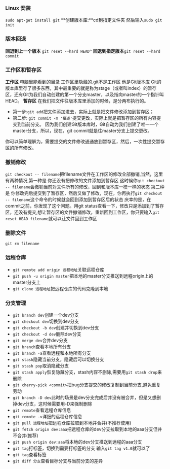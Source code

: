 ### Linux 安装
`sudo apt-get install git`
**创建版本库:**cd到指定文件夹 然后输入`sudo git init`
### 版本回退
**回退到上一个版本** `git reset --hard HEAD^`
**回退到指定版本**`git reset --hard commit`
### 工作区和暂存区
**工作区** 电脑里能看到的目录 工作区里隐藏的.git不是工作区 他是Git版本库
Git的版本库里存了很多东西，其中最重要的就是称为stage（或者叫index）的暂存区，还有Git为我们自动创建的第一个分支master，以及指向master的一个指针叫HEAD。
**暂存区** 在我们把文件往版本库里添加的时候，是分两布执行的。
+ 第一步:`git add`把文件添加进去，实际上就是把文件修改添加到暂存区；
+ 第二步: `git commit -m '描述'`提交更改，实际上就是把暂存区的所有内容提交到当前分支。
因为我们创建Git版本库时，Git自动为我们创建了唯一一个master分支，所以，现在，git commit就是往master分支上提交更改。

你可以简单理解为，需要提交的文件修改通通放到暂存区，然后，一次性提交暂存区的所有修改。
### 撤销修改
`git checkout -- filename`把filename文件在工作区的修改全部撤销,当然，这里有两种情况,第一种是 你还没有把修改的文件添加到暂存区 这时候你`git checkout -- filename`会撤销当前对文件所有的修改，回到和版本库一模一样的状态 第二种是 你修改完后提交到了暂存区，然后又做了修改，现在，你再执行`git checkout -- filename`这个命令的时候就会回到添加到暂存区后的状态
庆幸的是，在commit之前，你发现了这个问题。用git status查看一下，修改只是添加到了暂存区，还没有提交,想让暂存区的文件撤销修改，重新回到工作区，你只要输入`git reset HEAD filename`就可以让文件回到工作区
### 删除文件
`git rm filename`
### 远程仓库
+ `git remote add origin 远程地址`关联远程仓库
+ `git push -u origin master`把本地的master分支推送到远程origin上的master分支上
+ `git clone 远程地址`把远程仓库的代码克隆到本地
### 分支管理
+ `git branch dev`创建一个dev分支
+ `git checkout dev`切换到dev分支
+ `git checkout -b dev`创建并切换到dev分支
+ `git checkout -d dev`删除dev分支
+ `git merge dev`合并dev分支
+ `git branch`查看本地所有分支
+ `git branch -a`查看远程和本地所有分支
+ `git stash`隐藏当前分支，隐藏后可以切换分支
+ `git stash pop`取消隐藏分支
+ `git stash apply`恢复隐藏分支，stash内容不删除,需要用`git stash drop`来删除
+ `git cherry-pick <commit>`把bug分支提交的修改复制到当前分支,避免重复劳动
+ `git branch -D dev`此时的场景是dev分支完成后并没有被合并，但是又想删掉dev分支，这时候需要用-D来强制删除
+ `git remote`查看远程仓库信息
+ `git remote -v`详细的远程仓库信息
+ `git pull 远程地址`把远程仓库拉取到本地并合并(不推荐使用)
+ `git fetch origin dev:aaa`把远程仓库的dev分支拉取到本地的aaa分支但并不合并(推荐)
+ `git push origin dev:aaa`将本地的dev分支推送到远程的aaa分支
+ `git tag`打标签，切换到需要打标签的分支 输入`git tag v1.0`就可以了
+ `git tag`查看标签
+ `git diff 分支`查看目标分支与当前分支的差异
